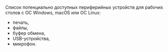 Список потенциально доступных периферийных устройств для рабочих столов с ОС Windows, macOS или ОС Linux:

- печать,
- файлы,
- буфер обмена,
- USB-устройства,
- микрофон.
